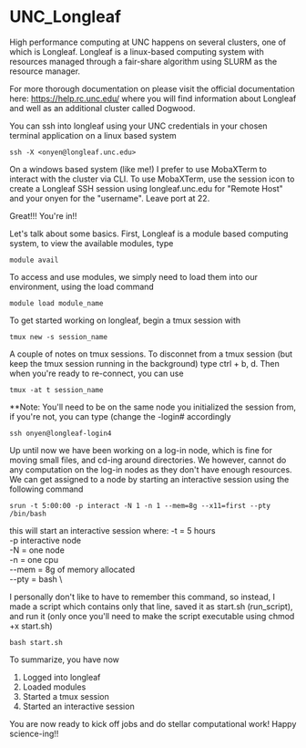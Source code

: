 # UNC_Longleaf

High performance computing at UNC happens on several clusters, one of which is Longleaf. Longleaf is a linux-based computing system with resources managed through a fair-share algorithm using SLURM as the resource manager.  

For more thorough documentation on please visit the official documentation here: https://help.rc.unc.edu/ where you will find information about Longleaf and well as an additional cluster called Dogwood. 

You can ssh into longleaf using your UNC credentials in your chosen terminal application on a linux based system

```
ssh -X <onyen@longleaf.unc.edu>
```
On a windows based system (like me!) I prefer to use MobaXTerm to interact with the cluster via CLI. To use MobaXTerm,  use the session icon to create a Longleaf SSH session using longleaf.unc.edu for "Remote Host" and your onyen for the "username". Leave port at 22. 

Great!!! You're in!!

Let's talk about some basics. First, Longleaf is a module based computing system, to view the available modules, type 
```
module avail
```

To access and use modules, we simply need to load them into our environment, using the load command 
```
module load module_name
```

To get started working on longleaf, begin a tmux session with 
```
tmux new -s session_name
```

A couple of notes on tmux sessions. To disconnet from a tmux session (but keep the tmux session running in the background) type ctrl + b, d. Then when you're ready to re-connect, you can use 
```
tmux -at t session_name
```
**Note: You'll need to be on the same node you initialized the session from, if you're not, you can type (change the -login# accordingly  
```
ssh onyen@longleaf-login4
```

Up until now we have been working on a log-in node, which is fine for moving small files, and cd-ing around directories. We however, cannot do any computation on the log-in nodes as they don't have enough resources. We can get assigned to a node by starting an interactive session using the following command 
```
srun -t 5:00:00 -p interact -N 1 -n 1 --mem=8g --x11=first --pty /bin/bash
```

this will start an interactive session where:
-t = 5 hours \
-p interactive node \
-N = one node \
-n = one cpu \
--mem = 8g of memory allocated \
--pty = bash \

I personally don't like to have to remember this command, so instead, I made a script which contains only that line, saved it as start.sh (run_script), and run it (only once you'll need to make the script executable using chmod +x start.sh) 
```
bash start.sh
```


To summarize, you have now
1. Logged into longleaf
2. Loaded modules 
3. Started a tmux session
4. Started an interactive session

You are now ready to kick off jobs and do stellar computational work! Happy science-ing!!
